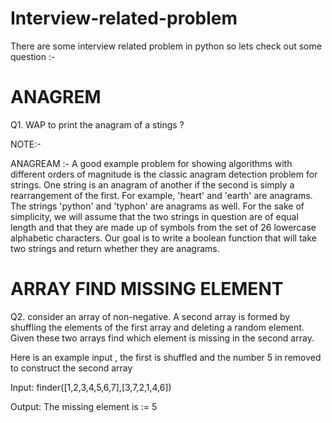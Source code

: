 # Interview-related-problem
There are some interview related problem in python  so lets check out some question :-

# ANAGREM

Q1. WAP to print the anagram of a stings ?

NOTE:- 

ANAGREAM :- A good example problem for showing algorithms with different orders of magnitude is the classic anagram detection problem for strings. One string is an anagram of another if the second is simply a rearrangement of the first. For example, 'heart' and 'earth' are anagrams. The strings 'python' and 'typhon' are anagrams as well. For the sake of simplicity, we will assume that the two strings in question are of equal length and that they are made up of symbols from the set of 26 lowercase alphabetic characters. 
Our goal is to write a boolean function that will take two strings and return whether they are anagrams.

# ARRAY FIND MISSING ELEMENT

Q2. consider  an array of non-negative. A second array is formed by shuffling the elements of the first array and deleting a random element. Given these two arrays find which element is missing in the second array.

Here is an example input , the first is shuffled and the number 5 in removed to  construct the second array 

Input:
    finder([1,2,3,4,5,6,7],[3,7,2,1,4,6])

Output:
    The missing element is := 5
